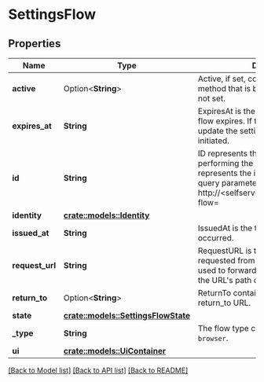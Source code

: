 # SettingsFlow

## Properties

Name | Type | Description | Notes
------------ | ------------- | ------------- | -------------
**active** | Option<**String**> | Active, if set, contains the registration method that is being used. It is initially not set. | [optional]
**expires_at** | **String** | ExpiresAt is the time (UTC) when the flow expires. If the user still wishes to update the setting, a new flow has to be initiated. | 
**id** | **String** | ID represents the flow's unique ID. When performing the settings flow, this represents the id in the settings ui's query parameter: http://<selfservice.flows.settings.ui_url>?flow=<id> | 
**identity** | [**crate::models::Identity**](identity.md) |  | 
**issued_at** | **String** | IssuedAt is the time (UTC) when the flow occurred. | 
**request_url** | **String** | RequestURL is the initial URL that was requested from Ory Kratos. It can be used to forward information contained in the URL's path or query for example. | 
**return_to** | Option<**String**> | ReturnTo contains the requested return_to URL. | [optional]
**state** | [**crate::models::SettingsFlowState**](settingsFlowState.md) |  | 
**_type** | **String** | The flow type can either be `api` or `browser`. | 
**ui** | [**crate::models::UiContainer**](uiContainer.md) |  | 

[[Back to Model list]](../README.md#documentation-for-models) [[Back to API list]](../README.md#documentation-for-api-endpoints) [[Back to README]](../README.md)


